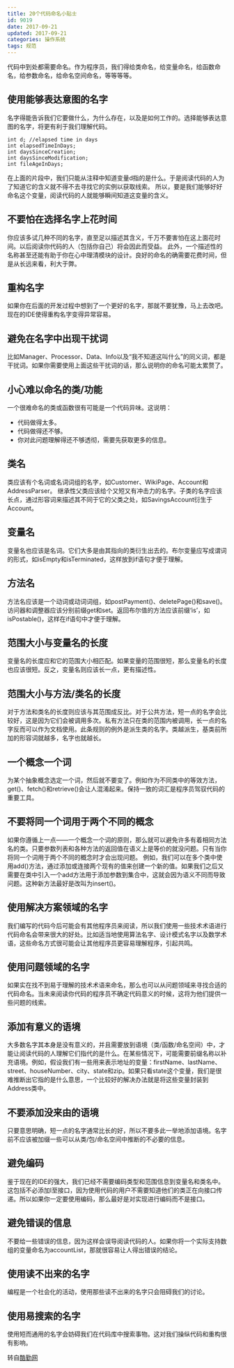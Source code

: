 ```yaml
---
title: 20个代码命名小贴士
id: 9019
date: 2017-09-21
updated: 2017-09-21
categories: 操作系统
tags: 规范
---
```


代码中到处都需要命名。作为程序员，我们得给类命名，给变量命名，给函数命名，给参数命名，给命名空间命名，等等等等。
<!--more-->
## 使用能够表达意图的名字
名字得能告诉我们它要做什么，为什么存在，以及是如何工作的。选择能够表达意图的名字，将更有利于我们理解代码。
```
int d; //elapsed time in days
int elapsedTimeInDays;
int daysSinceCreation;
int daysSinceModification;
int fileAgeInDays;
```
在上面的片段中，我们只能从注释中知道变量d指的是什么。于是阅读代码的人为了知道它的含义就不得不去寻找它的实例以获取线索。
所以，要是我们能够好好命名这个变量，阅读代码的人就能够瞬间知道这变量的含义。

## 不要怕在选择名字上花时间
你应该多试几种不同的名字，直至足以描述其含义，千万不要害怕在这上面花时间。以后阅读你代码的人（包括你自己）将会因此而受益。
此外，一个描述性的名称甚至还能有助于你在心中理清模块的设计。良好的命名的确需要花费时间，但是从长远来看，利大于弊。

## 重构名字
如果你在后面的开发过程中想到了一个更好的名字，那就不要犹豫，马上去改吧。现在的IDE使得重构名字变得异常容易。

## 避免在名字中出现干扰词
比如Manager、Processor、Data、Info以及“我不知道这叫什么”的同义词，都是干扰词。如果你需要使用上面这些干扰词的话，那么说明你的命名可能太累赘了。

## 小心难以命名的类/功能
一个很难命名的类或函数很有可能是一个代码异味。这说明：
- 代码做得太多。
- 代码做得还不够。
- 你对此问题理解得还不够透彻，需要先获取更多的信息。

## 类名
类应该有个名词或名词词组的名字，如Customer、WikiPage、Account和AddressParser。
继承性父类应该给个又短又有冲击力的名字。子类的名字应该长点，通过形容词来描述其不同于它的父类之处，如SavingsAccount衍生于Account。

## 变量名
变量名也应该是名词。它们大多是由其指向的类衍生出去的。布尔变量应写成谓词的形式，如isEmpty和isTerminated，这样放到if语句才便于理解。

## 方法名
方法名应该是一个动词或动词词组，如postPayment()、deletePage()和save()。访问器和调整器应该分别前缀get和set。返回布尔值的方法应该前缀‘is’，如isPostable()，这样在if语句中才便于理解。

## 范围大小与变量名的长度
变量名的长度应和它的范围大小相匹配。如果变量的范围很短，那么变量名的长度也应该很短。反之，变量名则应该长一点，更有描述性。

## 范围大小与方法/类名的长度
对于方法和类名的长度则应该与其范围成反比。对于公共方法，短一点的名字会比较好，这是因为它们会被调用多次。私有方法只在类的范围内被调用，长一点的名字反而可以作为文档使用。此条规则的例外是派生类的名字。类越派生，基类前所加的形容词就越多，名字也就越长。

## 一个概念一个词
为某个抽象概念选定一个词，然后就不要变了。例如作为不同类中的等效方法，get()、fetch()和retrieve()会让人混淆起来。保持一致的词汇是程序员驾驭代码的重要工具。

## 不要将同一个词用于两个不同的概念
如果你遵循上一点——一个概念一个词的原则，那么就可以避免许多有着相同方法名的类。只要参数列表和各种方法的返回值在语义上是等价的就没问题。只有当你将同一个词用于两个不同的概念时才会出现问题。
例如，我们可以在多个类中使用add()方法，通过添加或连接两个现有的值来创建一个新的值。如果我们之后又需要在类中引入一个add方法用于添加参数到集合中，这就会因为语义不同而导致问题。这种新方法最好是改叫为insert()。

## 使用解决方案领域的名字
我们编写的代码今后可能会有其他程序员来阅读，所以我们使用一些技术术语进行代码命名会带来很大的好处。比如适当地使用算法名字、设计模式名字以及数学术语，这些命名方式很可能会让其他程序员更容易理解程序，引起共鸣。

## 使用问题领域的名字
如果实在找不到易于理解的技术术语来命名，那么也可以从问题领域来寻找合适的代码命名。当未来阅读你代码的程序员不确定代码意义的时候，这将为他们提供一些问题的线索。

## 添加有意义的语境
大多数名字其本身是没有意义的，并且需要放到语境（类/函数/命名空间）中，才能让阅读代码的人理解它们指代的是什么。在某些情况下，可能需要前缀名称以补充语境。例如，假设我们有一些用来表示地址的变量：firstName、lastName、street、houseNumber、city、state和zip。如果只看state这个变量，我们是很难推断出它指的是什么意思，一个比较好的解决办法就是将这些变量封装到Address类中。

## 不要添加没来由的语境
只要意思明确，短一点的名字通常比长的好，所以不要多此一举地添加语境。名字前不应该被加缀一些可以从类/包/命名空间中推断的不必要的信息。

## 避免编码
鉴于现在的IDE的强大，我们已经不需要编码类型和范围信息到变量名和类名中。这包括不必添加I至接口，因为使用代码的用户不需要知道他们的类正在向接口传递。所以如果你一定要使用编码，那么最好是对实现进行编码而不是接口。

## 避免错误的信息
不要给一些错误的信息，因为这样会误导阅读代码的人。如果你将一个实际支持数组的变量命名为accountList，那就很容易让人得出错误的结论。

## 使用读不出来的名字
编程是一个社会化的活动，使用那些读不出来的名字只会阻碍我们的讨论。

## 使用易搜索的名字
使用短而通用的名字会妨碍我们在代码库中搜索事物。这对我们操纵代码和重构很有影响。

转自[酷勤网](http://www.kuqin.com/shuoit/20150325/345409.html)
